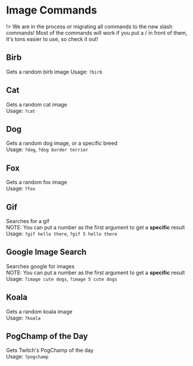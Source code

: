 # Image Commands
!> We are in the process or migrating all commands to the new slash commands! Most of the commands will work if you put a / in front of them, it's tons easier to use, so check it out!
## Birb

Gets a random birb image
Usage: `?birb`

## Cat

Gets a random cat image  
Usage: `?cat`

## Dog

Gets a random dog image, or a specific breed  
Usage: `?dog`, `?dog border terrier`

## Fox

Gets a random fox image  
Usage: `?fox`

## Gif

Searches for a gif  
NOTE: You can put a number as the first argument to get a **specific** result  
Usage: `?gif hello there`, `?gif 5 hello there`

## Google Image Search

Searches google for images  
NOTE: You can put a number as the first argument to get a **specific** result  
Usage: `?image cute dogs`, `?image 5 cute dogs`

## Koala

Gets a random koala image  
Usage: `?koala`

## PogChamp of the Day

Gets Twitch's PogChamp of the day  
Usage: `?pogchamp`
